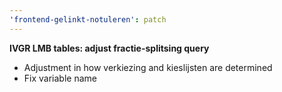 ```yaml
---
'frontend-gelinkt-notuleren': patch
---
```


**IVGR LMB tables: adjust fractie-splitsing query**
- Adjustment in how verkiezing and kieslijsten are determined
- Fix variable name
